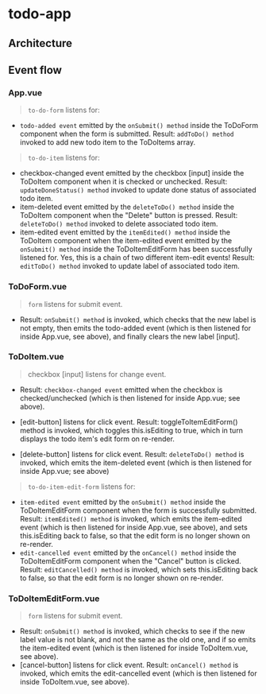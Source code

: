 # todo-app
## Architecture


## Event flow

### App.vue
> `to-do-form` listens for:
* `todo-added event` emitted by the `onSubmit() method` inside the ToDoForm component when the form is submitted. Result: `addToDo() method` invoked to add new todo item to the ToDoItems array.

> `to-do-item` listens for:
* checkbox-changed event emitted by the checkbox [input] inside the ToDoItem component when it is checked or unchecked. Result: `updateDoneStatus() method` invoked to update done status of associated todo item.
* item-deleted event emitted by the `deleteToDo() method` inside the ToDoItem component when the "Delete" button is pressed. Result: `deleteToDo() method` invoked to delete associated todo item.
* item-edited event emitted by the `itemEdited() method` inside the ToDoItem component when the item-edited event emitted by the `onSubmit() method` inside the ToDoItemEditForm has been successfully listened for. Yes, this is a chain of two different item-edit events! Result: `editToDo() method` invoked to update label of associated todo item.

### ToDoForm.vue
> `form` listens for submit event. 
* Result: `onSubmit() method` is invoked, which checks that the new label is not empty, then emits the todo-added event (which is then listened for inside App.vue, see above), and finally clears the new label [input].

### ToDoItem.vue

> checkbox [input] listens for change event. 
* Result: `checkbox-changed event` emitted when the checkbox is checked/unchecked (which is then listened for inside App.vue; see above).
* [edit-button] listens for click event. Result: toggleToItemEditForm() method is invoked, which toggles this.isEditing to true, which in turn displays the todo item's edit form on re-render.

* [delete-button] listens for click event. Result: `deleteToDo() method` is invoked, which emits the item-deleted event (which is then listened for inside App.vue; see above)

> `to-do-item-edit-form` listens for:
* `item-edited event` emitted by the `onSubmit() method` inside the ToDoItemEditForm component when the form is successfully submitted. Result: `itemEdited() method` is invoked, which emits the item-edited event (which is then listened for inside App.vue, see above), and sets this.isEditing back to false, so that the edit form is no longer shown on re-render.
* `edit-cancelled event` emitted by the `onCancel() method` inside the ToDoItemEditForm component when the "Cancel" button is clicked. Result: `editCancelled() method` is invoked, which sets this.isEditing back to false, so that the edit form is no longer shown on re-render.

### ToDoItemEditForm.vue
> `form` listens for submit event. 
* Result: `onSubmit() method` is invoked, which checks to see if the new label value is not blank, and not the same as the old one, and if so emits the item-edited event (which is then listened for inside ToDoItem.vue, see above).
* [cancel-button] listens for click event. Result: `onCancel() method` is invoked, which emits the edit-cancelled event (which is then listened for inside ToDoItem.vue, see above).

